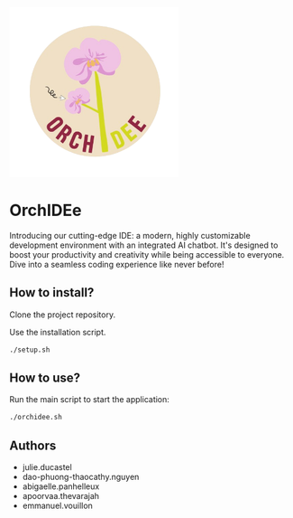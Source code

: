 <img alt="logo" height="300" src="logo.png" width="300"/>  

# OrchIDEe

Introducing our cutting-edge IDE: a modern, highly customizable development
environment with an integrated AI chatbot. It's designed to boost your
productivity and creativity while being accessible to everyone. Dive into a
seamless coding experience like never before!

## How to install?

Clone the project repository.

Use the installation script.
```bash
./setup.sh
```

## How to use?

Run the main script to start the application:
```bash
./orchidee.sh
```

## Authors

* julie.ducastel
* dao-phuong-thaocathy.nguyen
* abigaelle.panhelleux
* apoorvaa.thevarajah
* emmanuel.vouillon
